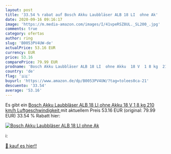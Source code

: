 ```yaml
---
layout: post
title: '33.54 % rabat auf Bosch Akku Laubbläser ALB 18 LI  ohne Ak'
date: 2020-09-16 09:16:17
image: 'https://m.media-amazon.com/images/I/41vpeRSZ8UL._SL200_.jpg'
comments: true
category: ofertas
author: ring
slug: 'B0053PV4UW-de'
actualPrice: 53.16 EUR
currency: EUR
price: 53.16
comparePrice: 79.99 EUR
prodname: 'Bosch Akku Laubbläser ALB 18 LI  ohne Akku  18 V  1 8 kg  210 km/h Luftgeschwindigkeit '
country: 'de'
flag: '🇩🇪'
buyurl: 'https://www.amazon.de/dp/B0053PV4UW/?tag=tolees0ca-21'
descuento: '33.54'
average: '53.16'
---
```


Es gibt ein [Bosch Akku Laubbläser ALB 18 LI  ohne Akku  18 V  1 8 kg  210 km/h Luftgeschwindigkeit ](https://www.amazon.de/dp/B0053PV4UW/?tag=tolees0ca-21) mit aktuellem Preis 53.16 EUR (original: 79.99 EUR) 33.54 % Rabatt hier:

[![Bosch Akku Laubbläser ALB 18 LI  ohne Ak](https://m.media-amazon.com/images/I/41vpeRSZ8UL._SL200_.jpg)](https://www.amazon.de/dp/B0053PV4UW/?tag=tolees0ca-21)

ℹ️:


[🛒 kauf es hier!!](https://www.amazon.de/dp/B0053PV4UW/?tag=tolees0ca-21)
